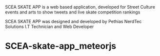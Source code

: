SCEA SKATE APP is a web based application, developed for Street Culture events and arts to show tweets and live skate competition rankings 

SCEA SKATE APP was designed and developed by Pethias NerdTec Solutions I.T Technician and Web Developer
# SCEA-skate-app_meteorjs
